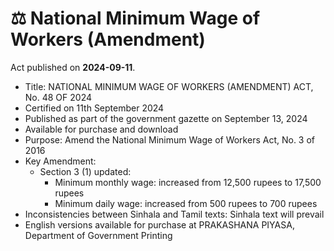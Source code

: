 # ⚖️  National Minimum Wage of Workers (Amendment)

Act published on **2024-09-11**.

- Title: NATIONAL MINIMUM WAGE OF WORKERS (AMENDMENT) ACT, No. 48 OF 2024
- Certified on 11th September 2024
- Published as part of the government gazette on September 13, 2024
- Available for purchase and download
- Purpose: Amend the National Minimum Wage of Workers Act, No. 3 of 2016
- Key Amendment:
  - Section 3 (1) updated:
    - Minimum monthly wage: increased from 12,500 rupees to 17,500 rupees
    - Minimum daily wage: increased from 500 rupees to 700 rupees
- Inconsistencies between Sinhala and Tamil texts: Sinhala text will prevail
- English versions available for purchase at PRAKASHANA PIYASA, Department of Government Printing
